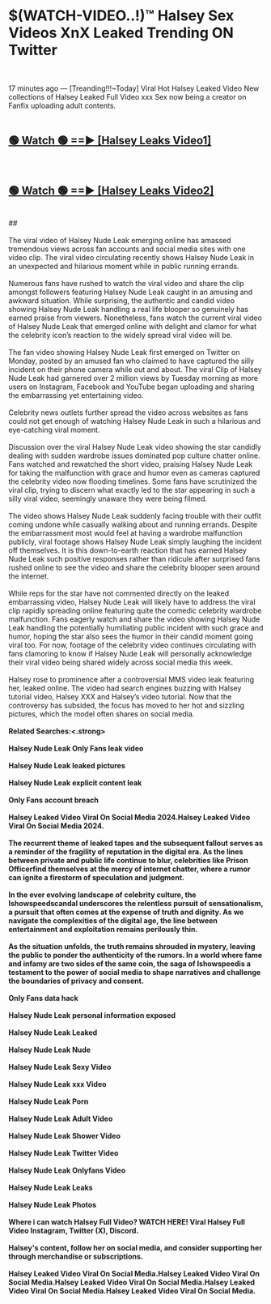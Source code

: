 # $(WATCH-VIDEO..!)™ Halsey Sex Videos XnX Leaked Trending ON Twitter<br>
<br>

17 minutes ago — [Treanding!!!~Today] Viral Hot Halsey Leaked Video New collections of Halsey Leaked Full Video xxx Sex now being a creator on Fanfix uploading adult contents.
<br>
 <br>

##  <a href="https://best2vid.blogspot.com?title=Halsey">🟢 Watch 🟢 ==► [Halsey Leaks Video1]</a><br>
  <br>

##  <a href="https://best2vid.blogspot.com?title=Halsey">🟢 Watch 🟢 ==► [Halsey Leaks Video2]</a><br>
  <br>
  ##
  <br>
  <br>
The viral video of Halsey Nude Leak emerging online has amassed tremendous views across fan accounts and social media sites with one video clip. The viral video circulating recently shows Halsey Nude Leak in an unexpected and hilarious moment while in public running errands.
<br><br>
Numerous fans have rushed to watch the viral video and share the clip amongst followers featuring Halsey Nude Leak caught in an amusing and awkward situation. While surprising, the authentic and candid video showing Halsey Nude Leak handling a real life blooper so genuinely has earned praise from viewers. Nonetheless, fans watch the current viral video of Halsey Nude Leak that emerged online with delight and clamor for what the celebrity icon’s reaction to the widely spread viral video will be.
<br><br>
The fan video showing Halsey Nude Leak first emerged on Twitter on Monday, posted by an amused fan who claimed to have captured the silly incident on their phone camera while out and about. The viral Clip of Halsey Nude Leak had garnered over 2 million views by Tuesday morning as more users on Instagram, Facebook and YouTube began uploading and sharing the embarrassing yet entertaining video.
<br><br>
Celebrity news outlets further spread the video across websites as fans could not get enough of watching Halsey Nude Leak in such a hilarious and eye-catching viral moment.
<br><br>
Discussion over the viral Halsey Nude Leak video showing the star candidly dealing with sudden wardrobe issues dominated pop culture chatter online. Fans watched and rewatched the short video, praising Halsey Nude Leak for taking the malfunction with grace and humor even as cameras captured the celebrity video now flooding timelines. Some fans have scrutinized the viral clip, trying to discern what exactly led to the star appearing in such a silly viral video, seemingly unaware they were being filmed.
<br><br>
The video shows Halsey Nude Leak suddenly facing trouble with their outfit coming undone while casually walking about and running errands. Despite the embarrassment most would feel at having a wardrobe malfunction publicly, viral footage shows Halsey Nude Leak simply laughing the incident off themselves. It is this down-to-earth reaction that has earned Halsey Nude Leak such positive responses rather than ridicule after surprised fans rushed online to see the video and share the celebrity blooper seen around the internet.
<br><br>
While reps for the star have not commented directly on the leaked embarrassing video, Halsey Nude Leak will likely have to address the viral clip rapidly spreading online featuring quite the comedic celebrity wardrobe malfunction. Fans eagerly watch and share the video showing Halsey Nude Leak handling the potentially humiliating public incident with such grace and humor, hoping the star also sees the humor in their candid moment going viral too. For now, footage of the celebrity video continues circulating with fans clamoring to know if Halsey Nude Leak will personally acknowledge their viral video being shared widely across social media this week.
<br><br>
Halsey rose to prominence after a controversial MMS video leak featuring her, leaked online. The video had search engines buzzing with Halsey tutorial video, Halsey XXX and Halsey’s video tutorial. Now that the controversy has subsided, the focus has moved to her hot and sizzling pictures, which the model often shares on social media.
<br><br>
<strong>Related Searches:<.strong>
<br><br>
Halsey Nude Leak Only Fans leak video
<br><br>
Halsey Nude Leak leaked pictures
<br><br>
Halsey Nude Leak explicit content leak
<br><br>
Only Fans account breach
<br><br>
Halsey Leaked Video Viral On Social Media 2024.Halsey Leaked Video Viral On Social Media 2024.
<br><br>
The recurrent theme of leaked tapes and the subsequent fallout serves as a reminder of the fragility of reputation in the digital era. As the lines between private and public life continue to blur, celebrities like Prison Officerfind themselves at the mercy of internet chatter, where a rumor can ignite a firestorm of speculation and judgment.
<br><br>
In the ever evolving landscape of celebrity culture, the Ishowspeedscandal underscores the relentless pursuit of sensationalism, a pursuit that often comes at the expense of truth and dignity. As we navigate the complexities of the digital age, the line between entertainment and exploitation remains perilously thin.
<br><br>
As the situation unfolds, the truth remains shrouded in mystery, leaving the public to ponder the authenticity of the rumors. In a world where fame and infamy are two sides of the same coin, the saga of Ishowspeedis a testament to the power of social media to shape narratives and challenge the boundaries of privacy and consent.
<br><br>
Only Fans data hack
<br><br>
Halsey Nude Leak personal information exposed
<br><br>
Halsey Nude Leak Leaked
<br><br>
Halsey Nude Leak Nude
<br><br>
Halsey Nude Leak Sexy Video
<br><br>
Halsey Nude Leak xxx Video
<br><br>
Halsey Nude Leak Porn
<br><br>
Halsey Nude Leak Adult Video
<br><br>
Halsey Nude Leak Shower Video
<br><br>
Halsey Nude Leak Twitter Video
<br><br>
Halsey Nude Leak Onlyfans Video
<br><br>
Halsey Nude Leak Leaks
<br><br>
Halsey Nude Leak Photos
<br><br>
Where i can watch Halsey Full Video? WATCH HERE! Viral Halsey Full Video Instagram, Twitter (X), Discord.
<br><br>
Halsey's content, follow her on social media, and consider supporting her through merchandise or subscriptions.
<br><br>
Halsey Leaked Video Viral On Social Media.Halsey Leaked Video Viral On Social Media.Halsey Leaked Video Viral On Social Media.Halsey Leaked Video Viral On Social Media.Halsey Leaked Video Viral On Social Media.